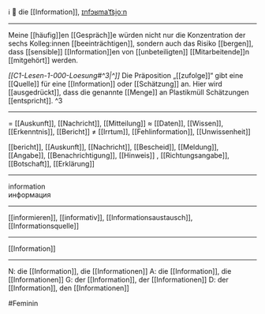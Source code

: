 ℹ️ 🔴 die [[Information]], [ɪnfɔʁmaˈt͡si̯oːn](https://youglish.com/pronounce/Information/german)

---
Meine [[häufig]]en [[Gespräch]]e würden nicht nur die Konzentration der sechs Kolleg:innen [[beeinträchtigen]], sondern auch das Risiko [[bergen]], dass [[sensible]] [[Information]]en von [[unbeteiligten]] [[Mitarbeitende]]n [[mitgehört]] werden.


*[[C1-Lesen-1-000-Loesung#^3|^]]* Die Präposition „[[zufolge]]“ gibt eine [[Quelle]] für eine [[Information]] oder [[Schätzung]] an. Hier wird [[ausgedrückt]], dass die genannte [[Menge]] an Plastikmüll Schätzungen [[entspricht]]. ^3


---
= [[Auskunft]], [[Nachricht]], [[Mitteilung]]
≈ [[Daten]], [[Wissen]], [[Erkenntnis]], [[Bericht]]
≠ [[Irrtum]], [[Fehlinformation]], [[Unwissenheit]]

[[bericht]], [[Auskunft]], [[Nachricht]], [[Bescheid]], [[Meldung]], [[Angabe]], [[Benachrichtigung]], [[Hinweis]]
, [[Richtungsangabe]], [[Botschaft]], [[Erklärung]]

---
information  
информация

---
[[informieren]], [[informativ]], [[Informationsaustausch]], [[Informationsquelle]]

---
[[Information]]


---
N: die [[Information]], die [[Informationen]]
A: die [[Information]], die [[Informationen]]
G: der [[Information]], der [[Informationen]]
D: der [[Information]], den [[Informationen]]

#Feminin 